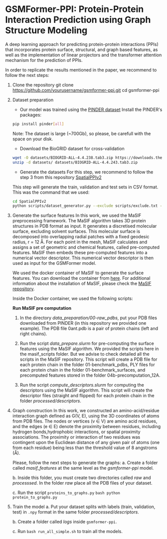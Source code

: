 # GSMFormer-PPI: Protein-Protein Interaction Prediction using Graph Structure Modeling

A deep learning approach for predicting protein-protein interactions (PPIs) that incorporates protein surface, structural, and graph based features, as well as the implementation of linear projectors and the transformer attention mechanism for the prediction of PPIs.

In order to replicate the results mentioned in the paper, we recommend to follow the next steps:

1. Clone the repository
    git clone https://github.com/yourusername/gsmformer-ppi.git
    cd gsmformer-ppi 

2. Dataset preparation
    - Our model was trained using the [PINDER dataset](https://github.com/pinder-org/pinder) 
    Install the PINDER's packages: 
    ```bash
    pip install pinder[all] 
    ```
    Note: The dataset is large (~700Gb), so please, be carefull with the space on your disk. 

    - Download the BioGRID dataset for cross-validation

    ```bash
    wget -O datasets/BIOGRID-ALL-4.4.238.tab3.zip https://downloads.thebiogrid.org/Download/BioGRID/Release-Archive/BIOGRID-4.4.243/BIOGRID-ALL-4.4.243.tab3.zip
    unzip -d datasets/ datasets/BIOGRID-ALL-4.4.243.tab3.zip
    ``` 

    - Generate the datasets
   For this step, we recommend to follow the step 3 from this repository [SpatialPPIv2](https://github.com/ohuelab/SpatialPPIv2/tree/main?tab=readme-ov-file#3-generate-dataset) 

   This step will generate the train, validation and test sets in CSV format. 
   This was the command that we used: 
   ```bash
   cd SpatialPPIv2
   python scripts/dataset_generator.py --exclude scripts/exclude.txt --split train --biogrid datasets/BIOGRID-4.4.243/BIOGRID-ALL-4.4.243.txt
   ``` 

3. Generate the surface features
    In this work, we used the MaSIF preprocessing framework. The MaSIF algorithm takes 3D protein structures in PDB format as input. It generates a discretised molecular surface, excluding solvent surfaces. This molecular surface is decomposed into overlapping radial patches with a fixed geodesic radius, r = 12 Å. For each point in the mesh, MaSIF calculates and assigns a set of geometric and chemical features, called pre-computed features. MaSIF then embeds these pre-computed features into a numerical vector descriptor. This numerical vector descriptor is then used as input for the GSMFormer model.

    We used the docker container of MaSIF to generate the surface features. You can download the container from [here](https://github.com/LPDI-EPFL/masif/tree/master?tab=readme-ov-file#Docker-container). For additional information about the installation of MaSIF, please check the [MaSIF repository](https://github.com/LPDI-EPFL/masif).

    Inside the Docker container, we used the following scripts:

    **Run MaSIF pre computation**
    1. In the directory *data_preparation/00-raw_pdbs*, put your PDB files downloaded from PINDER (in this repository we provided one example). The PDB file 0ant.pdb is a pair of protein chains (left and right chains). 
    2. Run the script *data_prepare.slurm* for pre-computing the surface features using the MaSIF algorithm. 
    We provided the scripts here in the masif_scripts folder. But we advise to check detailed all the scripts in the MaSIF repository.
    This script will create a PDB file for each protein chain in the folder 01-benchmark_pdbs, PLY files for each protein chain in the folder 01-benchmark_surfaces, and precomputed features stored in the folder 04b-precomputation_12A. 

    3. Run the script *compute_descriptors.slurm* for computing the descriptors using the MaSIF algorithm. 
    This script will create the  descriptor files (straight and flipped) for each protein chain in the folder *processed/descriptors*.
    
4. Graph construction 
     In this work, we constructed an amino-acid/residue interaction graph defined as G(V, E), using the 3D coordinates of atoms from PDB files. The nodes or vertices (v ∈ V) are amino acid residues, and the edges (e ∈ E) denote the proximity between residues, including hydrogen bonds,hydrophobic interactions, or spatial proximity associations. The proximity or interaction of two residues was contingent upon the Euclidean distance of any given pair of atoms (one from each residue) being less than the threshold value of 8 angstroms (Å). 

     Please, follow the next steps to generate the graphs: 
     a. Create a folder called *masif_features* at the same level as the *gsmformer-ppi* model.

     b. Inside this folder, you must create two directories called *raw* and *processsed*. In the folder *raw* place all the PDB files of your dataset. 

     c. Run the script `proteins_to_graphs.py`
        ``` bash
        python protein_to_graphs.py
        ``` 
5. Train the model
    a. Put your dataset splits with labels (train, validation, test) in `.npy` format in the same folder *processed/descriptors*.

    b. Create a folder called *logs* inside `gsmformer-ppi`.

    c. Run `bash run_all_simple.sh` to train all the models.
